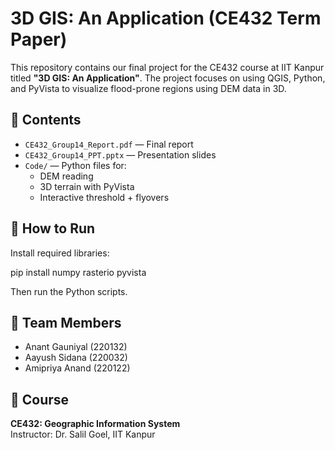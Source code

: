 # 3D GIS: An Application (CE432 Term Paper)

This repository contains our final project for the CE432 course at IIT Kanpur titled **"3D GIS: An Application"**. The project focuses on using QGIS, Python, and PyVista to visualize flood-prone regions using DEM data in 3D.

## 📁 Contents

- `CE432_Group14_Report.pdf` — Final report
- `CE432_Group14_PPT.pptx` — Presentation slides
- `Code/` — Python files for:
  - DEM reading
  - 3D terrain with PyVista
  - Interactive threshold + flyovers

## 🚀 How to Run

Install required libraries:

pip install numpy rasterio pyvista


Then run the Python scripts.

## 👥 Team Members

- Anant Gauniyal (220132)  
- Aayush Sidana (220032)  
- Amipriya Anand (220122)

## 🏫 Course

**CE432: Geographic Information System**  
Instructor: Dr. Salil Goel, IIT Kanpur
